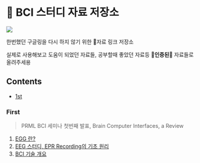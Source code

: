 # 🍯 BCI 스터디 자료 저장소
<a href="https://github.com/comojin1994/BCI-study">
  <img src="https://badges.pufler.dev/visits/comojin1994/BCI-study?style=flat-square&color=black&logo=github">
</a>

한번했던 구글링을 다시 하지 않기 위한 🍯자료 링크 저장소

실제로 사용해보고 도움이 되었던 자료들, 공부할때 좋았던 자료등 🌟**인증된**🌟 자료들로 올려주세용

## Contents
  - [1st](#first)

### First
> PRML BCI 세미나 첫번째 발표, Brain Computer Interfaces, a Review
1. [EGG 란?](https://m.blog.naver.com/euleekwon/221234113440)
2. [EEG 스터디, EPR Recording의 기초 원리](https://bdsquaredblog.wordpress.com/2016/07/27/eeg-스터디-1-erp-recording의-기초-원리/)
3. [BCI 기술 개요](https://www.koreascience.or.kr/article/CFKO201826259815678.pdf)
